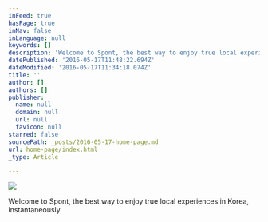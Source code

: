 ```yaml
---
inFeed: true
hasPage: true
inNav: false
inLanguage: null
keywords: []
description: 'Welcome to Spont, the best way to enjoy true local experiences in Korea, instantaneously.'
datePublished: '2016-05-17T11:48:22.694Z'
dateModified: '2016-05-17T11:34:18.074Z'
title: ''
author: []
authors: []
publisher:
  name: null
  domain: null
  url: null
  favicon: null
starred: false
sourcePath: _posts/2016-05-17-home-page.md
url: home-page/index.html
_type: Article

---
```

![](https://the-grid-user-content.s3-us-west-2.amazonaws.com/da3e5c1c-42b0-4cf4-a9a3-effbac16000d.jpg)

Welcome to Spont, the best way to enjoy true local experiences in Korea, instantaneously.